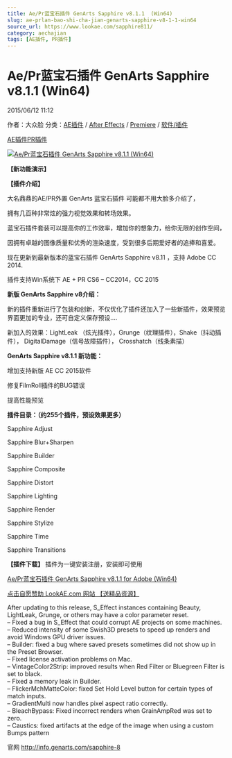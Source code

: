 ```yaml
---
title: Ae/Pr蓝宝石插件 GenArts Sapphire v8.1.1  (Win64)
slug: ae-prlan-bao-shi-cha-jian-genarts-sapphire-v8-1-1-win64
source_url: https://www.lookae.com/sapphire811/
category: aechajian
tags: [AE插件, PR插件]
---
```

# Ae/Pr蓝宝石插件 GenArts Sapphire v8.1.1 (Win64)

2015/06/12 11:12

作者：大众脸
分类：[AE插件](https://www.lookae.com/after-effects/aechajian/) / [After Effects](https://www.lookae.com/after-effects/) / [Premiere](https://www.lookae.com/qitarjcj/premierezy/) / [软件/插件](https://www.lookae.com/qitarjcj/)

[AE插件](https://www.lookae.com/tag/ae%e6%8f%92%e4%bb%b6/)[PR插件](https://www.lookae.com/tag/pr%e6%8f%92%e4%bb%b6/)

[![Ae/Pr蓝宝石插件 GenArts Sapphire v8.1.1  (Win64)](https://www.lookae.com/wp-content/uploads/2014/12/Sapphire8.jpg "Ae/Pr蓝宝石插件 GenArts Sapphire v8.1.1  (Win64)-LookAE.com")](https://www.lookae.com/wp-content/uploads/2014/12/Sapphire8.jpg)

**【新功能演示】**

**【插件介绍】**

大名鼎鼎的AE/PR外置 GenArts 蓝宝石插件 可能都不用大脸多介绍了，

拥有几百种非常炫的强力视觉效果和转场效果。

蓝宝石插件套装可以提高你的工作效率，增加你的想象力，给你无限的创作空间，

因拥有卓越的图像质量和优秀的渲染速度，受到很多后期爱好者的追捧和喜爱。

现在更新到最新版本的蓝宝石插件 GenArts Sapphire v8.11 ，支持 Adobe CC 2014.

插件支持Win系统下 AE + PR CS6 – CC2014，CC 2015

**新版 GenArts Sapphire v8介绍：**

新的插件重新进行了包装和创新，不仅优化了插件还加入了一些新插件，效果预览界面更加的专业，还可自定义保存预设….

新加入的效果：LightLeak （炫光插件），Grunge（纹理插件），Shake（抖动插件）， DigitalDamage（信号故障插件）， Crosshatch（线条素描）

**GenArts Sapphire v8.1.1 新功能：**

增加支持新版 AE CC 2015软件

修复FilmRoll插件的BUG错误

提高性能预览

**插件目录：（约255个插件，预设效果更多）**

Sapphire Adjust

Sapphire Blur+Sharpen

Sapphire Builder

Sapphire Composite

Sapphire Distort

Sapphire Lighting

Sapphire Render

Sapphire Stylize

Sapphire Time

Sapphire Transitions

**【插件下载】** 插件为一键安装注册，安装即可使用

[Ae/Pr蓝宝石插件 GenArts Sapphire v8.1.1 for Adobe (Win64)](https://www.400gb.com/file/99569003)

[点击自愿赞助 LookAE.com 网站 【送精品资源】](https://www.lookae.com/sponsor/)

After updating to this release, S\_Effect instances containing Beauty, LightLeak, Grunge, or others may have a color parameter reset.  
– Fixed a bug in S\_Effect that could corrupt AE projects on some machines.  
– Reduced intensity of some Swish3D presets to speed up renders and avoid Windows GPU driver issues.  
– Builder: fixed a bug where saved presets sometimes did not show up in the Preset Browser.  
– Fixed license activation problems on Mac.  
– VintageColor2Strip: improved results when Red Filter or Bluegreen Filter is set to black.  
– Fixed a memory leak in Builder.  
– FlickerMchMatteColor: fixed Set Hold Level button for certain types of match inputs.  
– GradientMulti now handles pixel aspect ratio correctly.  
– BleachBypass: Fixed incorrect renders when GrainAmpRed was set to zero.  
– Caustics: fixed artifacts at the edge of the image when using a custom Bumps pattern

官网 http://info.genarts.com/sapphire-8

